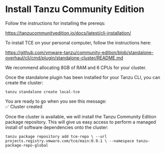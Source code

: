 # Install Tanzu Community Edition

Follow the instructions for installing the prereqs:

https://tanzucommunityedition.io/docs/latest/cli-installation/

To install TCE on your personal computer, follow the instructions here: 

https://github.com/vmware-tanzu/community-edition/blob/standalone-overhaul/cli/cmd/plugin/standalone-cluster/README.md

We recommend allocating 8GB of RAM and 6 CPUs for your cluster.

Once the standalone plugin has been installed for your Tanzu CLI, you can create the cluster:

`tanzu standalone create local-tce`

You are ready to go when you see this message: <br>
✅ Cluster created

Once the cluster is available, we will install the Tanzu Community Edition package repository. This will give us easy access to perform a managed install of software dependencies onto the cluster:

`tanzu package repository add tce-repo \
--url projects.registry.vmware.com/tce/main:0.9.1 \
--namespace tanzu-package-repo-global`